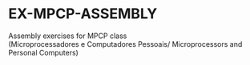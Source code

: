 # EX-MPCP-ASSEMBLY
Assembly exercises for MPCP class  
(Microprocessadores e Computadores Pessoais/ Microprocessors and Personal Computers)
